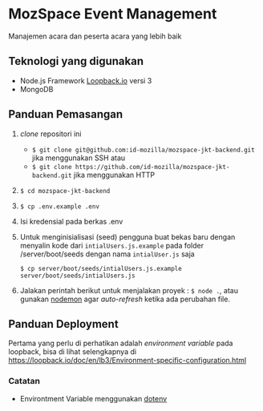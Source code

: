 # MozSpace Event Management
Manajemen acara dan peserta acara yang lebih baik

## Teknologi yang digunakan
- Node.js Framework [Loopback.io](https://loopback.io/) versi 3
- MongoDB

## Panduan Pemasangan
1. _clone_ repositori ini  
    - `$ git clone git@github.com:id-mozilla/mozspace-jkt-backend.git` jika menggunakan SSH atau 
    - `$ git clone https://github.com/id-mozilla/mozspace-jkt-backend.git` jika menggunakan HTTP
2. ```$ cd mozspace-jkt-backend```
3. ```$ cp .env.example .env```
4. Isi kredensial pada berkas .env
5. Untuk menginisialisasi (seed) pengguna buat bekas baru dengan menyalin kode dari `intialUsers.js.example` pada folder /server/boot/seeds dengan nama  `intialUser.js` saja 
    
     `$ cp server/boot/seeds/intialUsers.js.example server/boot/seeds/intialUsers.js`

6. Jalakan perintah berikut untuk menjalakan proyek : ```$ node .```, atau gunakan [nodemon](https://nodemon.io/) agar _auto-refresh_ ketika ada perubahan file.

## Panduan Deployment

Pertama yang perlu di perhatikan adalah _environment variable_ pada loopback, bisa di lihat selengkapnya di https://loopback.io/doc/en/lb3/Environment-specific-configuration.html 


### Catatan
- Environtment Variable menggunakan [dotenv](https://github.com/motdotla/dotenv)
